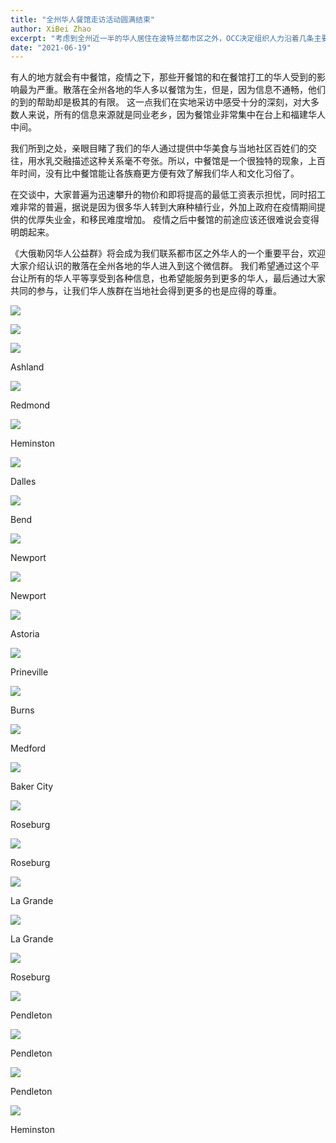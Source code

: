 ```yaml
---
title: "全州华人餐馆走访活动圆满结束"
author: XiBei Zhao
excerpt: "考虑到全州近一半的华人居住在波特兰都市区之外，OCC决定组织人力沿着几条主要高速公路分头走访各地的华人。 一方面给大家带去救助款，另外一方面希望能组建《大俄勒冈华人公益微信群》，以此把社区公益信息，包括可以帮助到华人的资讯及时转达给各地华人。 "
date: "2021-06-19"
---
```


有人的地方就会有中餐馆，疫情之下，那些开餐馆的和在餐馆打工的华人受到的影响最为严重。散落在全州各地的华人多以餐馆为生，但是，因为信息不通畅，他们的到的帮助却是极其的有限。 这一点我们在实地采访中感受十分的深刻，对大多数人来说，所有的信息来源就是同业老乡，因为餐馆业非常集中在台上和福建华人中间。

我们所到之处，亲眼目睹了我们的华人通过提供中华美食与当地社区百姓们的交往，用水乳交融描述这种关系毫不夸张。所以，中餐馆是一个很独特的现象，上百年时间，没有比中餐馆能让各族裔更方便有效了解我们华人和文化习俗了。

在交谈中，大家普遍为迅速攀升的物价和即将提高的最低工资表示担忧，同时招工难非常的普遍，据说是因为很多华人转到大麻种植行业，外加上政府在疫情期间提供的优厚失业金，和移民难度增加。 疫情之后中餐馆的前途应该还很难说会变得明朗起来。

《大俄勒冈华人公益群》将会成为我们联系都市区之外华人的一个重要平台，欢迎大家介绍认识的散落在全州各地的华人进入到这个微信群。 我们希望通过这个平台让所有的华人平等享受到各种信息，也希望能服务到更多的华人，最后通过大家共同的参与，让我们华人族群在当地社会得到更多的也是应得的尊重。

![](https://res.cloudinary.com/dhngj18do/image/upload/f_auto,q_auto/v1/images/activities/trip2021)

![](https://res.cloudinary.com/dhngj18do/image/upload/f_auto,q_auto/v1/images/Wechat%20Image_20210619003142)

![](https://res.cloudinary.com/dhngj18do/image/upload/f_auto,q_auto/v1/images/Wechat%20Image_20210619003228)

Ashland

![](https://res.cloudinary.com/dhngj18do/image/upload/f_auto,q_auto/v1/images/Wechat%20Image_20210619003433)

Redmond

![](https://res.cloudinary.com/dhngj18do/image/upload/f_auto,q_auto/v1/images/Wechat%20Image_20210619003313)

Heminston

![](https://res.cloudinary.com/dhngj18do/image/upload/f_auto,q_auto/v1/images/Wechat%20Image_20210619003307)

Dalles

![](https://res.cloudinary.com/dhngj18do/image/upload/f_auto,q_auto/v1/images/Wechat%20Image_20210619003253)

Bend

![](https://res.cloudinary.com/dhngj18do/image/upload/f_auto,q_auto/v1/images/Wechat%20Image_20210619003357)

Newport

![](https://res.cloudinary.com/dhngj18do/image/upload/f_auto,q_auto/v1/images/Wechat%20Image_20210619003348)

Newport

![](https://res.cloudinary.com/dhngj18do/image/upload/f_auto,q_auto/v1/images/Wechat%20Image_20210619003241)

Astoria

![](https://res.cloudinary.com/dhngj18do/image/upload/f_auto,q_auto/v1/images/Wechat%20Image_20210619003427)

Prineville

![](https://res.cloudinary.com/dhngj18do/image/upload/f_auto,q_auto/v1/images/Wechat%20Image_20210619003300)

Burns

![](https://res.cloudinary.com/dhngj18do/image/upload/f_auto,q_auto/v1/images/Wechat%20Image_20210619003339)

Medford

![](https://res.cloudinary.com/dhngj18do/image/upload/f_auto,q_auto/v1/images/Wechat%20Image_20210619003247)

Baker City

![](https://res.cloudinary.com/dhngj18do/image/upload/f_auto,q_auto/v1/images/Wechat%20Image_20210619003455)

Roseburg

![](https://res.cloudinary.com/dhngj18do/image/upload/f_auto,q_auto/v1/images/Wechat%20Image_20210619003447)

Roseburg

![](https://res.cloudinary.com/dhngj18do/image/upload/f_auto,q_auto/v1/images/Wechat%20Image_20210619003332)

La Grande

![](https://res.cloudinary.com/dhngj18do/image/upload/f_auto,q_auto/v1/images/Wechat%20Image_20210619003326)

La Grande

![](https://res.cloudinary.com/dhngj18do/image/upload/f_auto,q_auto/v1/images/Wechat%20Image_20210619003440)

Roseburg

![](https://res.cloudinary.com/dhngj18do/image/upload/f_auto,q_auto/v1/images/Wechat%20Image_20210619003420)

Pendleton

![](https://res.cloudinary.com/dhngj18do/image/upload/f_auto,q_auto/v1/images/Wechat%20Image_20210619003414)

Pendleton

![](https://res.cloudinary.com/dhngj18do/image/upload/f_auto,q_auto/v1/images/Wechat%20Image_20210619003404)

Pendleton

![](https://res.cloudinary.com/dhngj18do/image/upload/f_auto,q_auto/v1/images/Wechat%20Image_20210619003320)

Heminston
